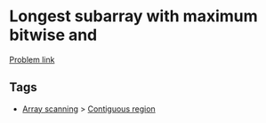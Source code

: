 # Longest subarray with maximum bitwise and

[Problem link](https://leetcode.com/problems/longest-subarray-with-maximum-bitwise-and/)

## Tags

* [Array scanning](/README.md#Array_scanning) > [Contiguous region](/README.md#Array_scanning-Contiguous_region)
